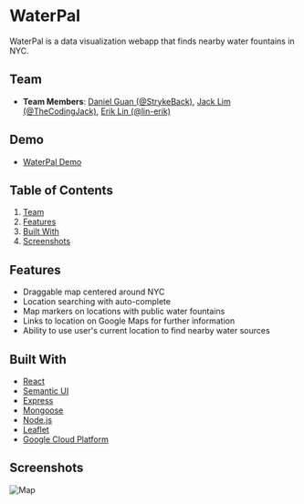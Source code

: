 # WaterPal

WaterPal is a data visualization webapp that finds nearby water fountains in NYC.

## Team

- **Team Members**: [Daniel Guan (@StrykeBack)](https://github.com/StrykeBack), [Jack Lim (@TheCodingJack)](https://github.com/thecodingjack), [Erik Lin (@lin-erik)](https://github.com/lin-erik)

## Demo

- [WaterPal Demo](https://waterpal.org)

## Table of Contents

1. [Team](#team)
1. [Features](#features)
1. [Built With](#built-with)
1. [Screenshots](#screenshots)

## Features

- Draggable map centered around NYC
- Location searching with auto-complete
- Map markers on locations with public water fountains
- Links to location on Google Maps for further information
- Ability to use user's current location to find nearby water sources

## Built With

- [React](https://reactjs.org/)
- [Semantic UI](http://react.semantic-ui.com/)
- [Express](https://expressjs.com/)
- [Mongoose](https://mongoosejs.com/)
- [Node.js](https://nodejs.org/en/)
- [Leaflet](https://leafletjs.com)
- [Google Cloud Platform](https://cloud.google.com/)

## Screenshots

![Map](https://i.imgur.com/8mWTRkP.jpg)
